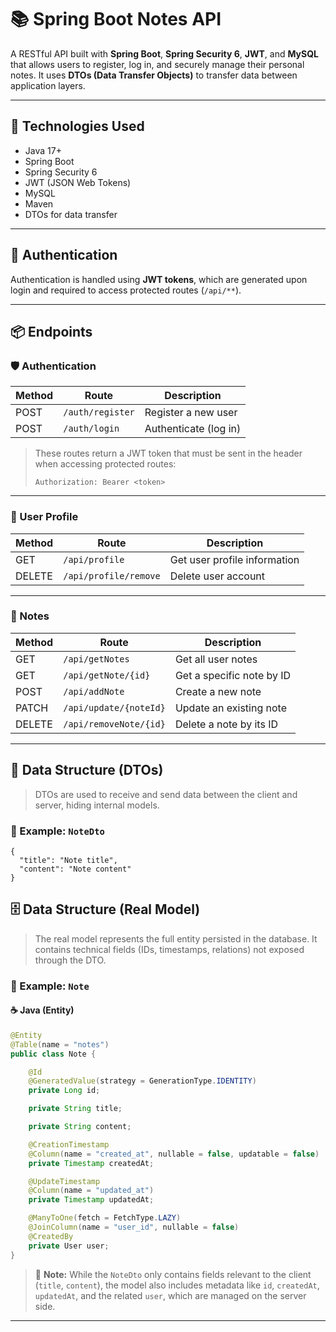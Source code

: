 
# 📚 Spring Boot Notes API

A RESTful API built with **Spring Boot**, **Spring Security 6**, **JWT**, and **MySQL** that allows users to register, log in, and securely manage their personal notes. It uses **DTOs (Data Transfer Objects)** to transfer data between application layers.

---

## 🚀 Technologies Used

- Java 17+
- Spring Boot
- Spring Security 6
- JWT (JSON Web Tokens)
- MySQL
- Maven
- DTOs for data transfer

---

## 🔐 Authentication

Authentication is handled using **JWT tokens**, which are generated upon login and required to access protected routes (`/api/**`).

---

## 📦 Endpoints

### 🛡️ Authentication

| Method | Route            | Description               |
|--------|------------------|---------------------------|
| POST   | `/auth/register` | Register a new user       |
| POST   | `/auth/login`    | Authenticate (log in)     |

> These routes return a JWT token that must be sent in the header when accessing protected routes:
> ```
> Authorization: Bearer <token>
> ```

---

### 👤 User Profile

| Method | Route                 | Description                    |
|--------|----------------------|--------------------------------|
| GET    | `/api/profile`       | Get user profile information   |
| DELETE | `/api/profile/remove`| Delete user account            |

---

### 📝 Notes

| Method | Route                      | Description                    |
|--------|----------------------------|--------------------------------|
| GET    | `/api/getNotes`           | Get all user notes             |
| GET    | `/api/getNote/{id}`       | Get a specific note by ID      |
| POST   | `/api/addNote`            | Create a new note              |
| PATCH  | `/api/update/{noteId}`    | Update an existing note        |
| DELETE | `/api/removeNote/{id}`    | Delete a note by its ID        |

---

## 🧱 Data Structure (DTOs)

> DTOs are used to receive and send data between the client and server, hiding internal models.

### 📄 Example: `NoteDto`



    {
      "title": "Note title",
      "content": "Note content"
    }

## 🗄️ Data Structure (Real Model)

> The real model represents the full entity persisted in the database. It contains technical fields (IDs, timestamps, relations) not exposed through the DTO.

### 📄 Example: `Note`

#### ☕ Java (Entity)

```java
@Entity
@Table(name = "notes")
public class Note {

    @Id
    @GeneratedValue(strategy = GenerationType.IDENTITY)
    private Long id;

    private String title;

    private String content;

    @CreationTimestamp
    @Column(name = "created_at", nullable = false, updatable = false)
    private Timestamp createdAt;

    @UpdateTimestamp
    @Column(name = "updated_at")
    private Timestamp updatedAt;

    @ManyToOne(fetch = FetchType.LAZY)
    @JoinColumn(name = "user_id", nullable = false)
    @CreatedBy
    private User user;
}
```

> 📝 **Note:** While the `NoteDto` only contains fields relevant to the client (`title`, `content`), the model also includes metadata like `id`, `createdAt`, `updatedAt`, and the related `user`, which are managed on the server side.

---

